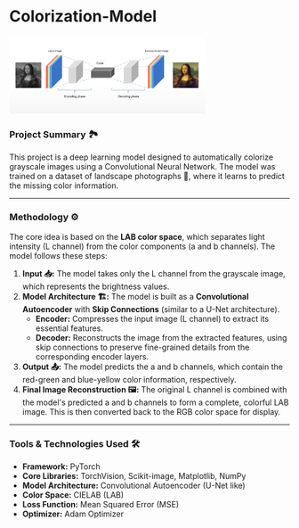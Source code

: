 # Colorization-Model

<img src="assets/preview.png" alt="preview.png" width="70%" />

### **Project Summary** 🏞️

This project is a deep learning model designed to automatically colorize grayscale images using a Convolutional Neural Network. The model was trained on a dataset of landscape photographs 🌄, where it learns to predict the missing color information.

---

### **Methodology** ⚙️

The core idea is based on the **LAB color space**, which separates light intensity (L channel) from the color components (a and b channels). The model follows these steps:

1.  **Input 📥:** The model takes only the L channel from the grayscale image, which represents the brightness values.
2.  **Model Architecture 🏗️:** The model is built as a **Convolutional Autoencoder** with **Skip Connections** (similar to a U-Net architecture).
    * **Encoder:** Compresses the input image (L channel) to extract its essential features.
    * **Decoder:** Reconstructs the image from the extracted features, using skip connections to preserve fine-grained details from the corresponding encoder layers.
3.  **Output 📤:** The model predicts the a and b channels, which contain the red-green and blue-yellow color information, respectively.
4.  **Final Image Reconstruction 🖼️:** The original L channel is combined with the model's predicted a and b channels to form a complete, colorful LAB image. This is then converted back to the RGB color space for display.

---

### **Tools & Technologies Used** 🛠️

* **Framework:** PyTorch
* **Core Libraries:** TorchVision, Scikit-image, Matplotlib, NumPy
* **Model Architecture:** Convolutional Autoencoder (U-Net like)
* **Color Space:** CIELAB (LAB)
* **Loss Function:** Mean Squared Error (MSE)
* **Optimizer:** Adam Optimizer
